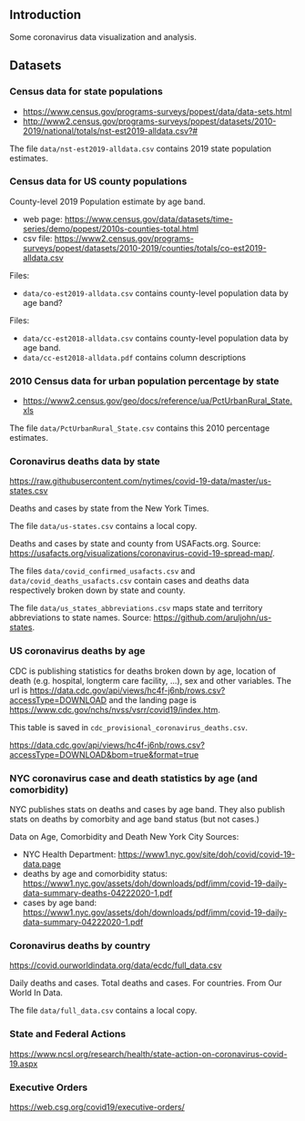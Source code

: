 
## Introduction

Some coronavirus data visualization and analysis.


## Datasets

### Census data for state populations

- https://www.census.gov/programs-surveys/popest/data/data-sets.html
- http://www2.census.gov/programs-surveys/popest/datasets/2010-2019/national/totals/nst-est2019-alldata.csv?#

The file `data/nst-est2019-alldata.csv` contains 2019 state population estimates.


### Census data for US county populations

County-level 2019 Population estimate by age band.

- web page: https://www.census.gov/data/datasets/time-series/demo/popest/2010s-counties-total.html
- csv file: https://www2.census.gov/programs-surveys/popest/datasets/2010-2019/counties/totals/co-est2019-alldata.csv

Files:
- `data/co-est2019-alldata.csv` contains county-level population data by age band?

Files:

- `data/cc-est2018-alldata.csv` contains county-level population data by age band.
- `data/cc-est2018-alldata.pdf` contains column descriptions


### 2010 Census data for urban population percentage by state

- https://www2.census.gov/geo/docs/reference/ua/PctUrbanRural_State.xls

The file `data/PctUrbanRural_State.csv` contains this 2010 percentage estimates.


### Coronavirus deaths data by state

https://raw.githubusercontent.com/nytimes/covid-19-data/master/us-states.csv

Deaths and cases by state from the New York Times.

The file `data/us-states.csv` contains a local copy.

Deaths and cases by state and county from USAFacts.org. Source: https://usafacts.org/visualizations/coronavirus-covid-19-spread-map/.

The files `data/covid_confirmed_usafacts.csv` and `data/covid_deaths_usafacts.csv` contain cases and deaths data respectively broken down by state and county.

The file `data/us_states_abbreviations.csv` maps state and territory abbreviations to state names. Source: https://github.com/aruljohn/us-states.


### US coronavirus deaths by age

CDC is publishing statistics for deaths broken down by age, location of death (e.g. hospital, longterm care facility, ...), sex and other variables. The url is https://data.cdc.gov/api/views/hc4f-j6nb/rows.csv?accessType=DOWNLOAD and the landing page is https://www.cdc.gov/nchs/nvss/vsrr/covid19/index.htm.


This table is saved in `cdc_provisional_coronavirus_deaths.csv`.

https://data.cdc.gov/api/views/hc4f-j6nb/rows.csv?accessType=DOWNLOAD&bom=true&format=true


### NYC coronavirus case and death statistics by age (and comorbidity)

NYC publishes stats on deaths and cases by age band.
They also publish stats on deaths by comorbity and age band status (but not cases.)

Data on Age, Comorbidity and Death
New York City Sources:
- NYC Health Department: https://www1.nyc.gov/site/doh/covid/covid-19-data.page
- deaths by age and comorbidity status: https://www1.nyc.gov/assets/doh/downloads/pdf/imm/covid-19-daily-data-summary-deaths-04222020-1.pdf
- cases by age band: https://www1.nyc.gov/assets/doh/downloads/pdf/imm/covid-19-daily-data-summary-04222020-1.pdf


### Coronavirus deaths by country

https://covid.ourworldindata.org/data/ecdc/full_data.csv

Daily deaths and cases. Total deaths and cases. For countries. From Our World In Data.

The file `data/full_data.csv` contains a local copy.


### State and Federal Actions

https://www.ncsl.org/research/health/state-action-on-coronavirus-covid-19.aspx


### Executive Orders

https://web.csg.org/covid19/executive-orders/


